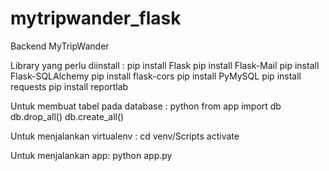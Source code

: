 # mytripwander_flask
Backend MyTripWander

Library yang perlu diinstall :
pip install Flask
pip install Flask-Mail
pip install Flask-SQLAlchemy
pip install flask-cors
pip install PyMySQL
pip install requests
pip install reportlab

Untuk membuat tabel pada database :
python
from app import db
db.drop_all()
db.create_all()

Untuk menjalankan virtualenv :
cd venv/Scripts
activate


Untuk menjalankan app:
python app.py
